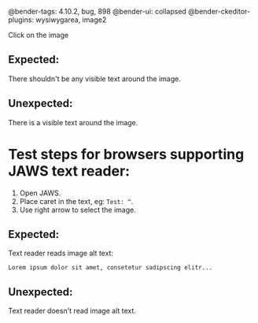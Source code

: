 @bender-tags: 4.10.2, bug, 898
@bender-ui: collapsed
@bender-ckeditor-plugins: wysiwygarea, image2

Click on the image

## Expected:

There shouldn't be any visible text around the image.

## Unexpected:

There is a visible text around the image.

# Test steps for browsers supporting JAWS text reader:

1. Open JAWS.
1. Place caret in the text, eg: `Test: ^`.
1. Use right arrow to select the image.

## Expected:

Text reader reads image alt text:

	Lorem ipsum dolor sit amet, consetetur sadipscing elitr...

## Unexpected:

Text reader doesn't read image alt text.
